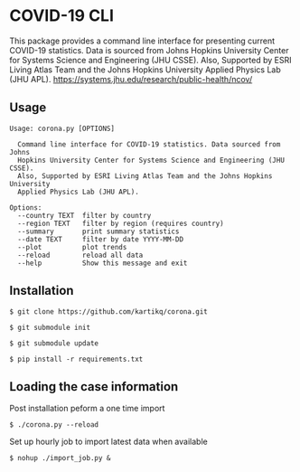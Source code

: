 # COVID-19 CLI

This package provides a command line interface for presenting current COVID-19 statistics. 
Data is sourced from Johns Hopkins University Center for Systems Science and Engineering (JHU CSSE). 
Also, Supported by ESRI Living Atlas Team and the Johns Hopkins University Applied Physics Lab (JHU APL).
https://systems.jhu.edu/research/public-health/ncov/
## Usage
```
Usage: corona.py [OPTIONS]

  Command line interface for COVID-19 statistics. Data sourced from Johns
  Hopkins University Center for Systems Science and Engineering (JHU CSSE).
  Also, Supported by ESRI Living Atlas Team and the Johns Hopkins University
  Applied Physics Lab (JHU APL).

Options:
  --country TEXT  filter by country
  --region TEXT   filter by region (requires country)
  --summary       print summary statistics
  --date TEXT     filter by date YYYY-MM-DD
  --plot          plot trends
  --reload        reload all data
  --help          Show this message and exit
```

## Installation

```
$ git clone https://github.com/kartikq/corona.git 

$ git submodule init

$ git submodule update

$ pip install -r requirements.txt

```

## Loading the case information

Post installation peform a one time import
```
$ ./corona.py --reload
```

Set up hourly job to import latest data when available
```
$ nohup ./import_job.py &
```